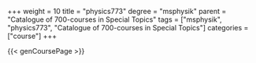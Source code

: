 +++
weight = 10
title = "physics773"
degree = "msphysik"
parent = "Catalogue of 700-courses in Special Topics"
tags = ["msphysik", "physics773", "Catalogue of 700-courses in Special Topics"]
categories = ["course"]
+++

{{< genCoursePage >}}
